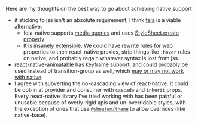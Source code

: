  Here are my thoughts on the best way to go about achieving native support
* if sticking to jss isn't an absolute requirement, I think [fela](http://fela.js.org/docs/basics/Rules.html) is a viable alternative:
  * fela-native supports [media queries](https://github.com/rofrischmann/fela/blob/master/examples/example-react-native/App.js) and uses [StyleSheet.create properly](https://github.com/rofrischmann/fela/blob/master/packages/fela-native/src/index.js#L51)
  * It is [insanely extensible](https://github.com/rofrischmann/fela/tree/master/packages/fela-plugin-custom-property). We could have rewrite rules for web properties to their react-native proxies, strip things like `:hover` rules on native, and probably regain whatever syntax is lost from jss.
* [react-native-animatable](https://github.com/oblador/react-native-animatable) has keyframe support, and could probably be used instead of transition-group as well, which [may or may not work with native](https://github.com/reactjs/react-transition-group/issues/6).
* I agree with subverting the no-cascading view of react-native. It could be opt-in at provider and consumer with `cascade` and `inherit` props.
 Every react-native library I've tried working with has been painful or unusable because of overly-rigid apis and un-overridable styles, with the exception of ones that use [`@shoutem/theme`](https://shoutem.github.io/docs/ui-toolkit/theme/introduction) to allow overrides (like native-base).
